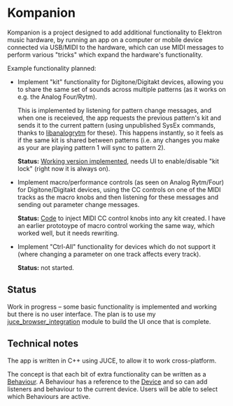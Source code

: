 # Kompanion

Kompanion is a project designed to add additional functionality to Elektron music hardware, by running an app on a computer or mobile device connected via USB/MIDI to the hardware, which can use MIDI messages to perform various "tricks" which expand the hardware's functionality.

Example functionality planned:

- Implement "kit" functionality for Digitone/Digitakt devices, allowing you to share the same set of sounds across multiple patterns (as it works on e.g. the Analog Four/Rytm).

  This is implemented by listening for pattern change messages, and when one is receieved, the app requests the previous pattern's kit and sends it to the current pattern (using unpublished SysEx commands, thanks to [libanalogrytm](https://github.com/bsp2/libanalogrytm) for these). This happens instantly, so it feels as if the same kit is shared between patterns (i.e. any changes you make as your are playing pattern 1 will sync to pattern 2).

  **Status:** [Working version implemented](https://github.com/tomduncalf/kompanion/blob/main/Source/Behaviour/KitLockBehaviour.cpp), needs UI to enable/disable "kit lock" (right now it is always on).

- Implement macro/performance controls (as seen on Analog Rytm/Four) for Digitone/Digitakt devices, using the CC controls on one of the MIDI tracks as the macro knobs and then listening for these messages and sending out parameter change messages.

  **Status:** [Code](https://github.com/tomduncalf/kompanion/blob/main/Source/Sysex/Digitone/Kit.cpp#L19) to inject MIDI CC control knobs into any kit created. I have an earlier prototoype of macro control working the same way, which worked well, but it needs rewriting.

- Implement "Ctrl-All" functionality for devices which do not support it (where changing a parameter on one track affects every track).

  **Status:** not started.

## Status

Work in progress – some basic functionality is implemented and working but there is no user interface. The plan is to use my [juce_browser_integration](https://github.com/tomduncalf/juce_browser_integration) module to build the UI once that is complete.

## Technical notes

The app is written in C++ using JUCE, to allow it to work cross-platform.

The concept is that each bit of extra functionality can be written as a [Behaviour](https://github.com/tomduncalf/kompanion/tree/main/Source/Behaviour). A Behaviour has a reference to the [Device](https://github.com/tomduncalf/kompanion/blob/main/Source/Device/Device.h) and so can add listeners and behaviour to the current device. Users will be able to select which Behaviours are active.
